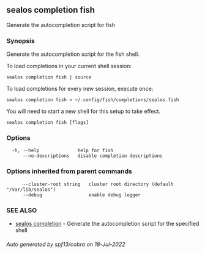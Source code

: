 ## sealos completion fish

Generate the autocompletion script for fish

### Synopsis

Generate the autocompletion script for the fish shell.

To load completions in your current shell session:

	sealos completion fish | source

To load completions for every new session, execute once:

	sealos completion fish > ~/.config/fish/completions/sealos.fish

You will need to start a new shell for this setup to take effect.


```
sealos completion fish [flags]
```

### Options

```
  -h, --help              help for fish
      --no-descriptions   disable completion descriptions
```

### Options inherited from parent commands

```
      --cluster-root string   cluster root directory (default "/var/lib/sealos")
      --debug                 enable debug logger
```

### SEE ALSO

* [sealos completion](sealos_completion.md)	 - Generate the autocompletion script for the specified shell

###### Auto generated by spf13/cobra on 18-Jul-2022
